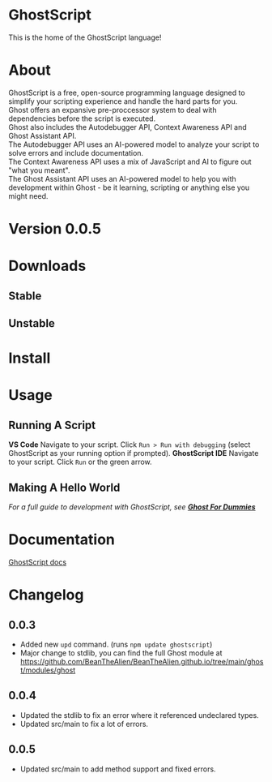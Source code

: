 # GhostScript
This is the home of the GhostScript language!

# About
GhostScript is a free, open-source programming language designed to simplify your scripting experience and handle the hard parts for you.<br>
Ghost offers an expansive pre-proccessor system to deal with dependencies before the script is executed.<br>
Ghost also includes the Autodebugger API, Context Awareness API and Ghost Assistant API.<br>
The Autodebugger API uses an AI-powered model to analyze your script to solve errors and include documentation.<br>
The Context Awareness API uses a mix of JavaScript and AI to figure out "what you meant".<br>
The Ghost Assistant API uses an AI-powered model to help you with development within Ghost - be it learning, scripting or anything else you might need.

# Version 0.0.5

# Downloads
## Stable
<!--ghostscript - <a href="" download>download</a>-->

## Unstable
<!--ghostscript - <a href="" download>download</a>-->

# Install
<!--Install with npm:
`npm install ghostscript`

Install by download:
1. Go to the downloads section.
2. Download the version you want. (suggested stable@recent)
3. Run `ghostscript-wizard.exe`
4. Optionally add modules you want preinstalled on your system (this helps with performance with high-dependency/long scripts!)
5. Complete the installation
-->

# Usage
## Running A Script
**VS Code**
Navigate to your script.
Click `Run > Run with debugging` (select GhostScript as your running option if prompted).
**GhostScript IDE**
Navigate to your script.
Click `Run` or the green arrow.
## Making A Hello World
*For a full guide to development with GhostScript, see **[Ghost For Dummies](https://docs.google.com/document/d/1yntdIvCY6ATQ7Lp2TrRnakA3mU7svRQF1-CldOq83hc/edit?usp=drivesdk)***

# Documentation
<a href="https://docs.google.com/document/d/1v5lAGBtDkGrv2eEFVrlzB9dqm6KoyQWsBLZ5BTpgsb0/edit?usp=sharing">GhostScript docs</a>

# Changelog
## 0.0.3
- Added new `upd` command. (runs `npm update ghostscript`)
- Major change to stdlib, you can find the full Ghost module at https://github.com/BeanTheAlien/BeanTheAlien.github.io/tree/main/ghost/modules/ghost
## 0.0.4
- Updated the stdlib to fix an error where it referenced undeclared types.
- Updated src/main to fix a lot of errors.
## 0.0.5
- Updated src/main to add method support and fixed errors.
